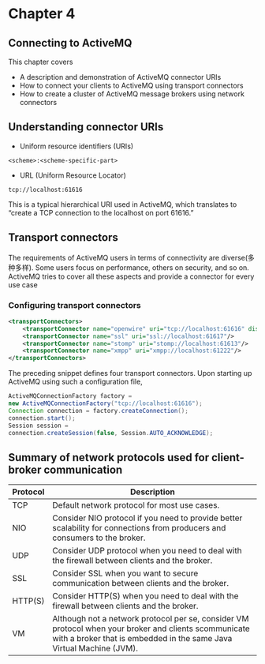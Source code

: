 # Chapter 4

## Connecting to ActiveMQ

This chapter covers

- A description and demonstration of ActiveMQ connector URIs
- How to connect your clients to ActiveMQ using transport connectors
- How to create a cluster of ActiveMQ message brokers using network connectors

## Understanding connector URIs

- Uniform resource identifiers (URIs)

`<scheme>:<scheme-specific-part>`

- URL (Uniform Resource Locator)

`tcp://localhost:61616`

This is a typical hierarchical URI used in ActiveMQ, which translates to “create a TCP
connection to the localhost on port 61616.”

## Transport connectors

The requirements of ActiveMQ users in terms of connectivity are diverse(多种多样).
Some users focus on performance, others on security, and so on. ActiveMQ tries to
cover all these aspects and provide a connector for every use case

### Configuring transport connectors

```xml
<transportConnectors>
    <transportConnector name="openwire" uri="tcp://localhost:61616" discoveryUri="multicast://default"/>
    <transportConnector name="ssl" uri="ssl://localhost:61617"/>
    <transportConnector name="stomp" uri="stomp://localhost:61613"/>
    <transportConnector name="xmpp" uri="xmpp://localhost:61222"/>
</transportConnectors>
```

The preceding snippet defines four transport connectors. Upon starting up
ActiveMQ using such a configuration file,

```java
ActiveMQConnectionFactory factory =
new ActiveMQConnectionFactory("tcp://localhost:61616");
Connection connection = factory.createConnection();
connection.start();
Session session =
connection.createSession(false, Session.AUTO_ACKNOWLEDGE);
```

## Summary of network protocols used for client-broker communication

| Protocol | Description                                                                                                                                                                   |
| -------- | ----------------------------------------------------------------------------------------------------------------------------------------------------------------------------- |
| TCP      | Default network protocol for most use cases.                                                                                                                                  |
| NIO      | Consider NIO protocol if you need to provide better scalability for connections from producers and consumers to the broker.                                                   |
| UDP      | Consider UDP protocol when you need to deal with the firewall between clients and the broker.                                                                                 |
| SSL      | Consider SSL when you want to secure communication between clients and the broker.                                                                                            |
| HTTP(S)  | Consider HTTP(S) when you need to deal with the firewall between clients and the broker.                                                                                      |
| VM       | Although not a network protocol per se, consider VM protocol when your broker and clients scommunicate with a broker that is embedded in the same Java Virtual Machine (JVM). |
